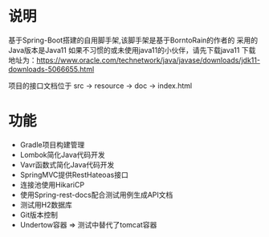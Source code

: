 # 说明

基于Spring-Boot搭建的自用脚手架,该脚手架是基于BorntoRain的作者的
采用的Java版本是Java11 如果不习惯的或未使用java11的小伙伴，请先下载java11
下载地址为：https://www.oracle.com/technetwork/java/javase/downloads/jdk11-downloads-5066655.html

项目的接口文档位于 src -> resource -> doc -> index.html

# 功能

- Gradle项目构建管理
- Lombok简化Java代码开发
- Vavr函数式简化Java代码开发
- SpringMVC提供RestHateoas接口
- 连接池使用HikariCP
- 使用Spring-rest-docs配合测试用例生成API文档
- 测试用H2数据库
- Git版本控制
- Undertow容器 => 测试中替代了tomcat容器